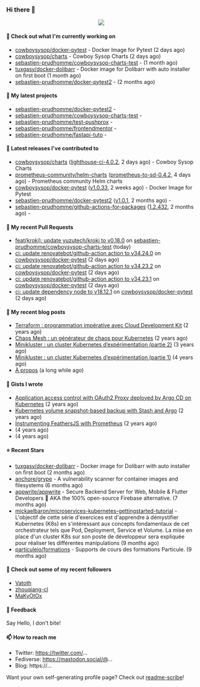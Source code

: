 ### Hi there 👋

<p align="center"><img src="https://github-readme-stats.vercel.app/api?username=sebastien-prudhomme&show_icons=true&locale=en"/></p>

#### 👷 Check out what I'm currently working on

- [cowboysysop/docker-pytest](https://github.com/cowboysysop/docker-pytest) - Docker Image for Pytest (2 days ago)
- [cowboysysop/charts](https://github.com/cowboysysop/charts) - Cowboy Sysop Charts (2 days ago)
- [sebastien-prudhomme/cowboysysop-charts-test](https://github.com/sebastien-prudhomme/cowboysysop-charts-test) -  (1 month ago)
- [tuxgasy/docker-dolibarr](https://github.com/tuxgasy/docker-dolibarr) - Docker image for Dolibarr with auto installer on first boot (1 month ago)
- [sebastien-prudhomme/docker-pytest2](https://github.com/sebastien-prudhomme/docker-pytest2) -  (2 months ago)

#### 🌱 My latest projects

- [sebastien-prudhomme/docker-pytest2](https://github.com/sebastien-prudhomme/docker-pytest2) - 
- [sebastien-prudhomme/cowboysysop-charts-test](https://github.com/sebastien-prudhomme/cowboysysop-charts-test) - 
- [sebastien-prudhomme/test-pushprox](https://github.com/sebastien-prudhomme/test-pushprox) - 
- [sebastien-prudhomme/frontendmentor](https://github.com/sebastien-prudhomme/frontendmentor) - 
- [sebastien-prudhomme/fastapi-tuto](https://github.com/sebastien-prudhomme/fastapi-tuto) - 

#### 🔭 Latest releases I've contributed to

- [cowboysysop/charts](https://github.com/cowboysysop/charts) ([lighthouse-ci-4.0.2](https://github.com/cowboysysop/charts/releases/tag/lighthouse-ci-4.0.2), 2 days ago) - Cowboy Sysop Charts
- [prometheus-community/helm-charts](https://github.com/prometheus-community/helm-charts) ([prometheus-to-sd-0.4.2](https://github.com/prometheus-community/helm-charts/releases/tag/prometheus-to-sd-0.4.2), 4 days ago) - Prometheus community Helm charts
- [cowboysysop/docker-pytest](https://github.com/cowboysysop/docker-pytest) ([v1.0.33](https://github.com/cowboysysop/docker-pytest/releases/tag/v1.0.33), 2 weeks ago) - Docker Image for Pytest
- [sebastien-prudhomme/docker-pytest2](https://github.com/sebastien-prudhomme/docker-pytest2) ([v1.0.1](https://github.com/sebastien-prudhomme/docker-pytest2/releases/tag/v1.0.1), 2 months ago) - 
- [sebastien-prudhomme/github-actions-for-packages](https://github.com/sebastien-prudhomme/github-actions-for-packages) ([1.2.432](https://github.com/sebastien-prudhomme/github-actions-for-packages/releases/tag/1.2.432), 2 months ago) - 

#### 🔨 My recent Pull Requests

- [feat(kroki): update yuzutech/kroki to v0.18.0](https://github.com/sebastien-prudhomme/cowboysysop-charts-test/pull/70) on [sebastien-prudhomme/cowboysysop-charts-test](https://github.com/sebastien-prudhomme/cowboysysop-charts-test) (today)
- [ci: update renovatebot/github-action action to v34.24.0](https://github.com/cowboysysop/docker-pytest/pull/235) on [cowboysysop/docker-pytest](https://github.com/cowboysysop/docker-pytest) (2 days ago)
- [ci: update renovatebot/github-action action to v34.23.2](https://github.com/cowboysysop/docker-pytest/pull/234) on [cowboysysop/docker-pytest](https://github.com/cowboysysop/docker-pytest) (2 days ago)
- [ci: update renovatebot/github-action action to v34.23.1](https://github.com/cowboysysop/docker-pytest/pull/233) on [cowboysysop/docker-pytest](https://github.com/cowboysysop/docker-pytest) (2 days ago)
- [ci: update dependency node to v18.12.1](https://github.com/cowboysysop/docker-pytest/pull/232) on [cowboysysop/docker-pytest](https://github.com/cowboysysop/docker-pytest) (2 days ago)

#### 📜 My recent blog posts

- [Terraform : programmation impérative avec Cloud Development Kit](https://www.cowboysysop.com/post/terraform-programmation-imperative-avec-cloud-development-kit/) (2 years ago)
- [Chaos Mesh : un générateur de chaos pour Kubernetes](https://www.cowboysysop.com/post/chaos-mesh-un-generateur-de-chaos-pour-kubernetes/) (2 years ago)
- [Minikluster : un cluster Kubernetes d’expérimentation (partie 2)](https://www.cowboysysop.com/post/minikluster-un-cluster-kubernetes-d-experimentation-partie-2/) (3 years ago)
- [Minikluster : un cluster Kubernetes d’expérimentation (partie 1)](https://www.cowboysysop.com/post/minikluster-un-cluster-kubernetes-d-experimentation-partie-1/) (4 years ago)
- [À propos](https://www.cowboysysop.com/page/a-propos/) (a long while ago)

#### 📓 Gists I wrote

- [Application access control with OAuth2 Proxy deployed by Argo CD on Kubernetes](https://gist.github.com/c90af146c465305087d5f5a55990ca71) (2 years ago)
- [Kubernetes volume snapshot-based backup with Stash and Argo](https://gist.github.com/c53e870dc6b4987fefa4c36ea9f1187c) (2 years ago)
- [Instrumenting FeathersJS with Prometheus](https://gist.github.com/93ab307c8c03a9c5fdb1ff728f413855) (2 years ago)
- [](https://gist.github.com/9827398f4f792569e56351ac56e80b80) (4 years ago)
- [](https://gist.github.com/064f0ea019c9ff37b71ebc023c0a0c6b) (4 years ago)

#### ⭐ Recent Stars

- [tuxgasy/docker-dolibarr](https://github.com/tuxgasy/docker-dolibarr) - Docker image for Dolibarr with auto installer on first boot (2 months ago)
- [anchore/grype](https://github.com/anchore/grype) - A vulnerability scanner for container images and filesystems (6 months ago)
- [appwrite/appwrite](https://github.com/appwrite/appwrite) - Secure Backend Server for Web, Mobile &amp; Flutter Developers 🚀 AKA the 100% open-source Firebase alternative. (7 months ago)
- [mickaelbaron/microservices-kubernetes-gettingstarted-tutorial](https://github.com/mickaelbaron/microservices-kubernetes-gettingstarted-tutorial) - L&#39;objectif de cette série d&#39;exercices est d&#39;apprendre à démystifier Kubernetes (K8s) en s&#39;intéressant aux concepts fondamentaux de cet orchestrateur tels que Pod, Deployment, Service et Volume. La mise en place d&#39;un cluster K8s sur son poste de développeur sera expliquée pour réaliser les différentes manipulations (9 months ago)
- [particuleio/formations](https://github.com/particuleio/formations) - Supports de cours des formations Particule. (9 months ago)

#### 👯 Check out some of my recent followers

- [Vatoth](https://github.com/Vatoth)
- [zhouqiang-cl](https://github.com/zhouqiang-cl)
- [MaKyOtOx](https://github.com/MaKyOtOx)

#### 💬 Feedback

Say Hello, I don't bite!

#### 📫 How to reach me

- Twitter: https://twitter.com/...
- Fediverse: https://mastodon.social/@...
- Blog: https://...

Want your own self-generating profile page? Check out [readme-scribe](https://github.com/muesli/readme-scribe)!
